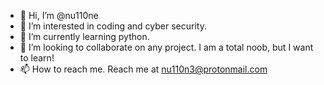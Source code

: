 - 👋 Hi, I’m @nu110ne
- 👀 I’m interested in coding and cyber security.
- 🌱 I’m currently learning python.
- 💞️ I’m looking to collaborate on any project. I am a total noob, but I want to learn! 
- 📫 How to reach me. Reach me at nu110n3@protonmail.com

<!---
nu110ne/nu110ne is a ✨ special ✨ repository because its `README.md` (this file) appears on your GitHub profile.
You can click the Preview link to take a look at your changes.
--->
